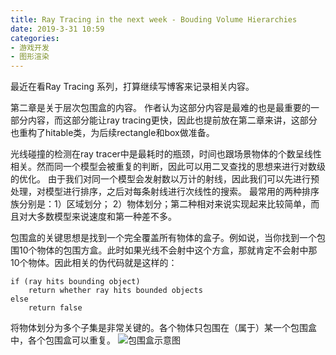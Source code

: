 ```yaml
---
title: Ray Tracing in the next week - Bouding Volume Hierarchies
date: 2019-3-31 10:59
categories:
- 游戏开发
- 图形渲染
---
```

最近在看Ray Tracing 系列，打算继续写博客来记录相关内容。

第二章是关于层次包围盒的内容。
作者认为这部分内容是最难的也是最重要的一部分内容，而这部分能让ray tracing更快，因此也提前放在第二章来讲，这部分也重构了hitable类，为后续rectangle和box做准备。
    
光线碰撞的检测在ray tracer中是最耗时的瓶颈，时间也跟场景物体的个数呈线性相关。然而同一个模型会被重复的判断，因此可以用二叉查找的思想来进行对数级的优化。
由于我们对同一个模型会发射数以万计的射线，因此我们可以先进行预处理，对模型进行排序，之后对每条射线进行次线性的搜索。
最常用的两种排序族分别是：1）区域划分； 2）物体划分；第二种相对来说实现起来比较简单，而且对大多数模型来说速度和第一种差不多。

包围盒的关键思想是找到一个完全覆盖所有物体的盒子。例如说，当你找到一个包围10个物体的包围方盒。此时如果光线不会射中这个方盒，那就肯定不会射中那10个物体。因此相关的伪代码就是这样的：
``` github
if (ray hits bounding object)
    return whether ray hits bounded objects
else
    return false
```
将物体划分为多个子集是非常关键的。各个物体只包围在（属于）某一个包围盒中，各个包围盒可以重复。
![包围盒示意图](https://github.com/coderooookie/coderooookie.github.io/tree/master/img/2-2-1.png)


